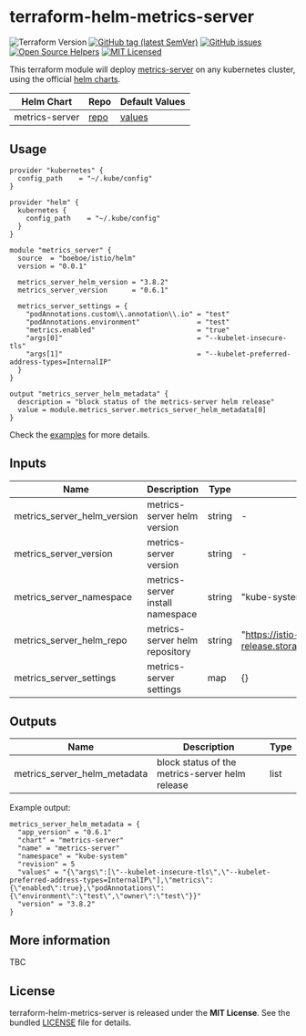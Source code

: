 # terraform-helm-metrics-server

![Terraform Version](https://img.shields.io/badge/terraform-≥_1.0.0-blueviolet)
[![GitHub tag (latest SemVer)](https://img.shields.io/github/v/tag/boeboe/terraform-helm-metrics-server?label=registry)](https://registry.terraform.io/modules/boeboe/metrics-server/helm)
[![GitHub issues](https://img.shields.io/github/issues/boeboe/terraform-helm-metrics-server)](https://github.com/boeboe/terraform-helm-metrics-server/issues)
[![Open Source Helpers](https://www.codetriage.com/boeboe/terraform-helm-metrics-server/badges/users.svg)](https://www.codetriage.com/boeboe/terraform-helm-metrics-server)
[![MIT Licensed](https://img.shields.io/badge/license-MIT-green.svg)](https://tldrlegal.com/license/mit-license)

This terraform module will deploy [metrics-server](https://github.com/kubernetes-sigs/metrics-server) on any kubernetes cluster, using the official [helm charts](hhttps://artifacthub.io/packages/helm/metrics-server/metrics-server).

| Helm Chart | Repo | Default Values |
|------------|------|--------|
| metrics-server | [repo](hhttps://artifacthub.io/packages/helm/metrics-server/metrics-server) | [values](https://artifacthub.io/packages/helm/metrics-server/metrics-server?modal=values) |

## Usage

``` hcl
provider "kubernetes" {
  config_path    = "~/.kube/config"
}

provider "helm" {
  kubernetes {
    config_path    = "~/.kube/config"
  }
}

module "metrics_server" {
  source  = "boeboe/istio/helm"
  version = "0.0.1"

  metrics_server_helm_version = "3.8.2"
  metrics_server_version      = "0.6.1"

  metrics_server_settings = {
    "podAnnotations.custom\\.annotation\\.io" = "test"
    "podAnnotations.environment"              = "test"
    "metrics.enabled"                         = "true"
    "args[0]"                                 = "--kubelet-insecure-tls"
    "args[1]"                                 = "--kubelet-preferred-address-types=InternalIP"
  }
}

output "metrics_server_helm_metadata" {
  description = "block status of the metrics-server helm release"
  value = module.metrics_server.metrics_server_helm_metadata[0]
}
```

Check the [examples](examples) for more details.

## Inputs

| Name | Description | Type | Default | Required |
|------|-------------|------|---------|----------|
| metrics_server_helm_version | metrics-server helm version | string | - | true |
| metrics_server_version | metrics-server version | string | - | false |
| metrics_server_namespace | metrics-server install namespace | string | "kube-system" | false |
| metrics_server_helm_repo | metrics-server helm repository | string | "https://istio-release.storage.googleapis.com/charts" | false |
| metrics_server_settings | metrics-server settings | map | {} | false |


## Outputs

| Name | Description | Type |
|------|-------------|------|
| metrics_server_helm_metadata | block status of the metrics-server helm release | list |


Example output:

``` hcl
metrics_server_helm_metadata = {
  "app_version" = "0.6.1"
  "chart" = "metrics-server"
  "name" = "metrics-server"
  "namespace" = "kube-system"
  "revision" = 5
  "values" = "{\"args\":[\"--kubelet-insecure-tls\",\"--kubelet-preferred-address-types=InternalIP\"],\"metrics\":{\"enabled\":true},\"podAnnotations\":{\"environment\":\"test\",\"owner\":\"test\"}}"
  "version" = "3.8.2"
}
```

## More information

TBC

## License

terraform-helm-metrics-server is released under the **MIT License**. See the bundled [LICENSE](LICENSE) file for details.
